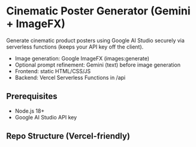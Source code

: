 # Cinematic Poster Generator (Gemini + ImageFX)

Generate cinematic product posters using Google AI Studio securely via serverless functions (keeps your API key off the client).

- Image generation: Google ImageFX (images:generate)
- Optional prompt refinement: Gemini (text) before image generation
- Frontend: static HTML/CSS/JS
- Backend: Vercel Serverless Functions in /api

## Prerequisites
- Node.js 18+
- Google AI Studio API key

## Repo Structure (Vercel-friendly)